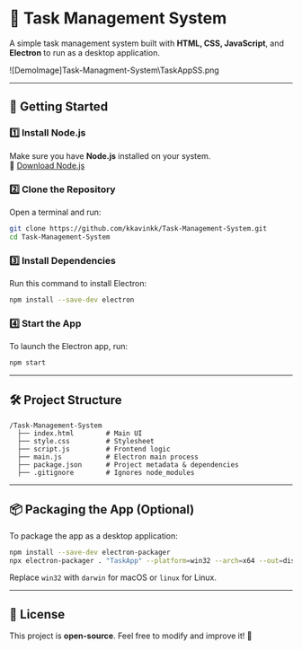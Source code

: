 # 📝 Task Management System

A simple task management system built with **HTML, CSS, JavaScript**, and **Electron** to run as a desktop application.

![DemoImage]Task-Managment-System\TaskAppSS.png

---

## 🚀 Getting Started

### **1️⃣ Install Node.js**
Make sure you have **Node.js** installed on your system.  
🔗 [Download Node.js](https://nodejs.org/)

### **2️⃣ Clone the Repository**
Open a terminal and run:
```sh
git clone https://github.com/kkavinkk/Task-Management-System.git
cd Task-Management-System
```

### **3️⃣ Install Dependencies**
Run this command to install Electron:
```sh
npm install --save-dev electron
```

### **4️⃣ Start the App**
To launch the Electron app, run:
```sh
npm start
```

---

## 🛠 Project Structure

```
/Task-Management-System
  ├── index.html        # Main UI
  ├── style.css         # Stylesheet
  ├── script.js         # Frontend logic
  ├── main.js           # Electron main process
  ├── package.json      # Project metadata & dependencies
  ├── .gitignore        # Ignores node_modules
```

---

## 📦 Packaging the App (Optional)
To package the app as a desktop application:
```sh
npm install --save-dev electron-packager
npx electron-packager . "TaskApp" --platform=win32 --arch=x64 --out=dist
```
Replace `win32` with `darwin` for macOS or `linux` for Linux.

---

## 📜 License
This project is **open-source**. Feel free to modify and improve it! 🚀



